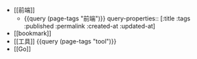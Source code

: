 - [[前端]]
	- {{query (page-tags "前端")}}
	  query-properties:: [:title :tags :published :permalink :created-at :updated-at]
- [[bookmark]]
- [[工具]]
  {{query (page-tags "tool")}}
- [[Go]]